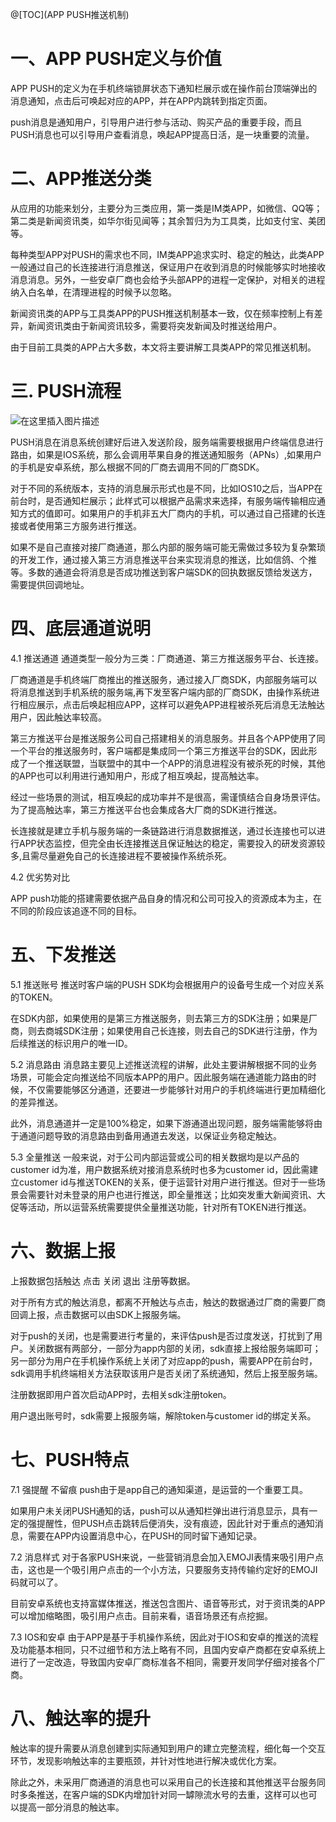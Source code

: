 ﻿ @[TOC](APP PUSH推送机制)
# 一、APP PUSH定义与价值
APP PUSH的定义为在手机终端锁屏状态下通知栏展示或在操作前台顶端弹出的消息通知，点击后可唤起对应的APP，并在APP内跳转到指定页面。

push消息是通知用户，引导用户进行参与活动、购买产品的重要手段，而且PUSH消息也可以引导用户查看消息，唤起APP提高日活，是一块重要的流量。
# 二、APP推送分类
从应用的功能来划分，主要分为三类应用，第一类是IM类APP，如微信、QQ等；第二类是新闻资讯类，如华尔街见闻等；其余暂归为为工具类，比如支付宝、美团等。

每种类型APP对PUSH的需求也不同，IM类APP追求实时、稳定的触达，此类APP一般通过自己的长连接进行消息推送，保证用户在收到消息的时候能够实时地接收消息消息。另外，一些安卓厂商也会给予头部APP的进程一定保护，对相关的进程纳入白名单，在清理进程的时候予以忽略。

新闻资讯类的APP与工具类APP的PUSH推送机制基本一致，仅在频率控制上有差异，新闻资讯类由于新闻资讯较多，需要将突发新闻及时推送给用户。

由于目前工具类的APP占大多数，本文将主要讲解工具类APP的常见推送机制。
# 三. PUSH流程
![在这里插入图片描述](https://img-blog.csdnimg.cn/20210610171722407.jpeg?x-oss-process=image/watermark,type_ZmFuZ3poZW5naGVpdGk,shadow_10,text_aHR0cHM6Ly9ibG9nLmNzZG4ubmV0L2FucWkzNzc2,size_16,color_FFFFFF,t_70#pic_center)




PUSH消息在消息系统创建好后进入发送阶段，服务端需要根据用户终端信息进行路由，如果是IOS系统，那么会调用苹果自身的推送通知服务（APNs）,如果用户的手机是安卓系统，那么根据不同的厂商去调用不同的厂商SDK。

对于不同的系统版本，支持的消息展示形式也是不同，比如IOS10之后，当APP在前台时，是否通知栏展示；此样式可以根据产品需求来选择，有服务端传输相应通知方式的值即可。如果用户的手机非五大厂商内的手机，可以通过自己搭建的长连接或者使用第三方服务进行推送。

如果不是自己直接对接厂商通道，那么内部的服务端可能无需做过多较为复杂繁琐的开发工作，通过接入第三方消息推送平台来实现消息的推送，比如信鸽、个推等。多数的通道会将消息是否成功推送到客户端SDK的回执数据反馈给发送方，需要提供回调地址。

# 四、底层通道说明
4.1 推送通道
通道类型一般分为三类：厂商通道、第三方推送服务平台、长连接。

厂商通道是手机终端厂商推出的推送服务，通过接入厂商SDK，内部服务端可以将消息推送到手机系统的服务端,再下发至客户端内部的厂商SDK，由操作系统进行相应展示，点击后唤起相应APP，这样可以避免APP进程被杀死后消息无法触达用户，因此触达率较高。

第三方推送平台是推送服务公司自己搭建相关的消息服务。并且各个APP使用了同一个平台的推送服务时，客户端都是集成同一个第三方推送平台的SDK，因此形成了一个推送联盟，当联盟中的其中一个APP的消息进程没有被杀死的时候，其他的APP也可以利用进行通知用户，形成了相互唤起，提高触达率。

经过一些场景的测试，相互唤起的成功率并不是很高，需谨慎结合自身场景评估。为了提高触达率，第三方推送平台也会集成各大厂商的SDK进行推送。

长连接就是建立手机与服务端的一条链路进行消息数据推送，通过长连接也可以进行APP状态监控，但完全由长连接推送且保证触达的稳定，需要投入的研发资源较多,且需尽量避免自己的长连接进程不要被操作系统杀死。

4.2 优劣势对比




APP push功能的搭建需要依据产品自身的情况和公司可投入的资源成本为主，在不同的阶段应该追逐不同的目标。

# 五、下发推送
5.1 推送账号
推送时客户端的PUSH SDK均会根据用户的设备号生成一个对应关系的TOKEN。

在SDK内部，如果使用的是第三方推送服务，则去第三方的SDK注册；如果是厂商，则去商城SDK注册；如果使用自己长连接，则去自己的SDK进行注册，作为后续推送的标识用户的唯一ID。

5.2 消息路由
消息路主要见上述推送流程的讲解，此处主要讲解根据不同的业务场景，可能会定向推送给不同版本APP的用户。因此服务端在通道能力路由的时候，不仅需要能够区分通道，还要进一步能够针对用户的手机终端进行更加精细化的差异推送。

此外，消息通道并一定是100%稳定，如果下游通道出现问题，服务端需能够将由于通道问题导致的消息路由到备用通道去发送，以保证业务稳定触达。

5.3 全量推送
一般来说，对于公司内部运营或公司的相关数据均是以产品的customer id为准，用户数据系统对接消息系统时也多为customer id，因此需建立customer id与推送TOKEN的关系，便于运营针对用户进行推送。但对于一些场景会需要针对未登录的用户也进行推送，即全量推送；比如突发重大新闻资讯、大促等活动，所以运营系统需要提供全量推送功能，针对所有TOKEN进行推送。

# 六、数据上报
上报数据包括触达 点击 关闭 退出 注册等数据。

对于所有方式的触达消息，都离不开触达与点击，触达的数据通过厂商的需要厂商回调上报，点击数据可以由SDK上报服务端。

对于push的关闭，也是需要进行考量的，来评估push是否过度发送，打扰到了用户。关闭数据有两部分，一部分为app内部的关闭，sdk直接上报给服务端即可；另一部分为用户在手机操作系统上关闭了对应app的push，需要APP在前台时，sdk调用手机终端相关方法获取该用户是否关闭了系统通知，然后上报至服务端。

注册数据即用户首次启动APP时，去相关sdk注册token。

用户退出账号时，sdk需要上报服务端，解除token与customer id的绑定关系。

# 七、PUSH特点
7.1 强提醒 不留痕
push由于是app自己的通知渠道，是运营的一个重要工具。

如果用户未关闭PUSH通知的话，push可以从通知栏弹出进行消息显示，具有一定的强提醒性，但PUSH点击跳转后便消失，没有痕迹，因此针对于重点的通知消息，需要在APP内设置消息中心，在PUSH的同时留下通知记录。

7.2 消息样式
对于各家PUSH来说，一些营销消息会加入EMOJI表情来吸引用户点击，这也是一个吸引用户点击的一个小方法，只要服务支持传输约定好的EMOJI码就可以了。

目前安卓系统也支持富媒体推送，推送包含图片、语音等形式，对于资讯类的APP可以增加缩略图，吸引用户点击。目前来看，语音场景还有点挖掘。

7.3 IOS和安卓
由于APP是基于手机操作系统，因此对于IOS和安卓的推送的流程及功能基本相同，只不过细节和方法上略有不同，且国内安卓产商都在安卓系统上进行了一定改造，导致国内安卓厂商标准各不相同，需要开发同学仔细对接各个厂商。

# 八、触达率的提升
触达率的提升需要从消息创建到实际通知到用户的建立完整流程，细化每一个交互环节，发现影响触达率的主要瓶颈，并针对性地进行解决或优化方案。

除此之外，未采用厂商通道的消息也可以采用自己的长连接和其他推送平台服务同时多条推送，在客户端的SDK内增加针对同一罅隙流水号的去重，这样可以也可以提高一部分消息的触达率。

 


